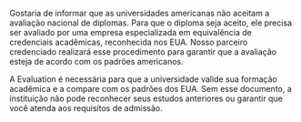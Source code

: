 Gostaria de informar que as universidades americanas não aceitam a avaliação nacional de diplomas. Para que o diploma seja aceito, ele precisa ser avaliado por uma empresa especializada em equivalência de credenciais acadêmicas, reconhecida nos EUA. Nosso parceiro credenciado realizará esse procedimento para garantir que a avaliação esteja de acordo com os padrões americanos.

A Evaluation é necessária para que a universidade valide sua formação acadêmica e a compare com os padrões dos EUA. Sem esse documento, a instituição não pode reconhecer seus estudos anteriores ou garantir que você atenda aos requisitos de admissão.




